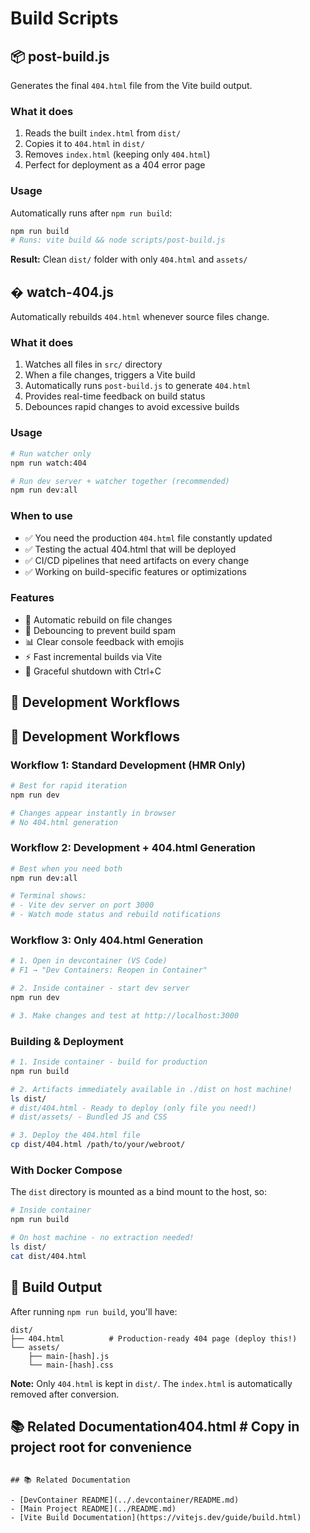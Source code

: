 # Build Scripts

## 📦 post-build.js

Generates the final `404.html` file from the Vite build output.

### What it does

1. Reads the built `index.html` from `dist/`
2. Copies it to `404.html` in `dist/`
3. Removes `index.html` (keeping only `404.html`)
4. Perfect for deployment as a 404 error page

### Usage

Automatically runs after `npm run build`:

```bash
npm run build
# Runs: vite build && node scripts/post-build.js
```

**Result:** Clean `dist/` folder with only `404.html` and `assets/`

## � watch-404.js

Automatically rebuilds `404.html` whenever source files change.

### What it does

1. Watches all files in `src/` directory
2. When a file changes, triggers a Vite build
3. Automatically runs `post-build.js` to generate `404.html`
4. Provides real-time feedback on build status
5. Debounces rapid changes to avoid excessive builds

### Usage

```bash
# Run watcher only
npm run watch:404

# Run dev server + watcher together (recommended)
npm run dev:all
```

### When to use

- ✅ You need the production `404.html` file constantly updated
- ✅ Testing the actual 404.html that will be deployed
- ✅ CI/CD pipelines that need artifacts on every change
- ✅ Working on build-specific features or optimizations

### Features

- 🔄 Automatic rebuild on file changes
- 🎯 Debouncing to prevent build spam
- 📊 Clear console feedback with emojis
- ⚡ Fast incremental builds via Vite
- 🛑 Graceful shutdown with Ctrl+C

## 🔄 Development Workflows

## 🔄 Development Workflows

### Workflow 1: Standard Development (HMR Only)

```bash
# Best for rapid iteration
npm run dev

# Changes appear instantly in browser
# No 404.html generation
```

### Workflow 2: Development + 404.html Generation

```bash
# Best when you need both
npm run dev:all

# Terminal shows:
# - Vite dev server on port 3000
# - Watch mode status and rebuild notifications
```

### Workflow 3: Only 404.html Generation

```bash
# 1. Open in devcontainer (VS Code)
# F1 → "Dev Containers: Reopen in Container"

# 2. Inside container - start dev server
npm run dev

# 3. Make changes and test at http://localhost:3000
```

### Building & Deployment

```bash
# 1. Inside container - build for production
npm run build

# 2. Artifacts immediately available in ./dist on host machine!
ls dist/
# dist/404.html - Ready to deploy (only file you need!)
# dist/assets/ - Bundled JS and CSS

# 3. Deploy the 404.html file
cp dist/404.html /path/to/your/webroot/
```

### With Docker Compose

The `dist` directory is mounted as a bind mount to the host, so:

```bash
# Inside container
npm run build

# On host machine - no extraction needed!
ls dist/
cat dist/404.html
```

## 🎯 Build Output

After running `npm run build`, you'll have:

```
dist/
├── 404.html          # Production-ready 404 page (deploy this!)
└── assets/
    ├── main-[hash].js
    └── main-[hash].css
```

**Note:** Only `404.html` is kept in `dist/`. The `index.html` is automatically removed after conversion.

## 📚 Related Documentation404.html # Copy in project root for convenience

```

## 📚 Related Documentation

- [DevContainer README](../.devcontainer/README.md)
- [Main Project README](../README.md)
- [Vite Build Documentation](https://vitejs.dev/guide/build.html)
```
